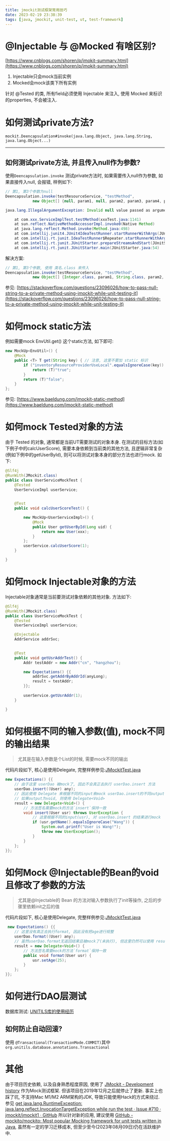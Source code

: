 ```yaml
---
title: jmockit测试框架常用技巧
date: 2023-02-19 23:38:39
tags: [java, jmockit, unit-test, ut, test-framework]
---
```


# @Injectable  与 @Mocked 有啥区别?
[https://www.cnblogs.com/shoren/p/jmokit-summary.html](https://www.cnblogs.com/shoren/p/jmokit-summary.html)

1. Injectable只会mock当前实例
2. Mocked会mock该类下所有实例

针对 @Tested 的类, 所有field必须使用 Injectable 来注入, 使用 Mocked 来标识的properties, 不会被注入.

# 如何测试private方法?

`mockit.Deencapsulation#invoke(java.lang.Object, java.lang.String, java.lang.Object...)`

---

## 如何测试private方法, 并且传入null作为参数?

使用`Deencapsulation.invoke` 测试private方法时, 如果需要传入null作为参数, 如果直接传入null,  会报错, 样例如下:

```java
// 第1, 第3个参数为null
Deencapsulation.invoke(testResourceService, "testMethod",
            new Object[] {null, param1, null, param2, param3, param4, param5});
```

```java
java.lang.IllegalArgumentException: Invalid null value passed as argument 0

	at com.xxx.ServiceImplTest.testMethod(xxxTest.java:1141)
	at sun.reflect.NativeMethodAccessorImpl.invoke0(Native Method)
	at java.lang.reflect.Method.invoke(Method.java:498)
	at com.intellij.junit4.JUnit4IdeaTestRunner.startRunnerWithArgs(JUnit4IdeaTestRunner.java:69)
	at com.intellij.rt.junit.IdeaTestRunner$Repeater.startRunnerWithArgs(IdeaTestRunner.java:33)
	at com.intellij.rt.junit.JUnitStarter.prepareStreamsAndStart(JUnitStarter.java:235)
	at com.intellij.rt.junit.JUnitStarter.main(JUnitStarter.java:54)

```

解决方案:

```java
// 第1, 第3个参数, 使用 类名.class 来传入
Deencapsulation.invoke(testResourceService, "testMethod",
            new Object[] {Integer.class, param1, String.class, param2, param3, param4, param5});
```

参见:  [https://stackoverflow.com/questions/23096026/how-to-pass-null-string-to-a-private-method-using-jmockit-while-unit-testing-it](https://stackoverflow.com/questions/23096026/how-to-pass-null-string-to-a-private-method-using-jmockit-while-unit-testing-it)

# 如何mock static方法

例如需要mock EnvUtil.get() 这个static方法, 如下即可:

```java
new MockUp<EnvUtil>() {
    @Mock
    public <T> T get(String key) { // 注意, 这里不要加 static 标识
        if ("inventoryResourceProviderUseLocal".equalsIgnoreCase(key)) {
            return (T)"true";
        }
        return (T)"false";
    }
};

```

参见: [https://www.baeldung.com/jmockit-static-method](https://www.baeldung.com/jmockit-static-method)

# 如何mock Tested对象的方法

由于 Tested 的对象, 通常都是当前UT需要测试的对象本身. 在测试的目标方法(如下例子中的calcUserScore), 需要本身依赖到当前类的其他方法, 且逻辑非常复杂(例如下例中的getUserById), 则可以将测试对象本身的部分方法也进行mock. 如下:

```java
@Slf4j
@RunWith(JMockit.class)
public class UserServiceMockTest {
    @Tested
    UserServiceImpl userService;

    
    @Test
    public void calcUserScoreTest() {

        new MockUp<UserServiceImpl>() {
            @Mock
            public User getUserById(Long uid) {
                return new User(xxx);
            }
        };
        userService.calcUserScore(1);
    }

}
```

# 如何mock Injectable对象的方法

Injectable对象通常是当前要测试对象依赖的其他对象. 方法如下:

```java
@Slf4j
@RunWith(JMockit.class)
public class UserServiceMockTest {
    @Tested
    UserServiceImpl userService;

    @Injectable
    AddrService addrSvc;

    
    @Test
    public void getUsrAddrTest() {
        Addr testAddr = new Addr("cn", "hangzhou");

        new Expectations() {{
            addrSvc.getAddrByAddrId(anyLong);
            result = testAddr;
        }};
        
        userService.getUsrAddr(1);
    }

}
```

# 如何根据不同的输入参数(值), mock不同的输出结果
> 尤其是在输入参数是个List的时候, 需要mock不同的输出

代码片段如下, 核心是使用Delegate, 完整样例参见:[JMockitTest.java](https://github.com/DavyJones2010/test-core/blob/master/src/test/java/edu/xmu/test/javase/jmockit/JMockitTest.java#L27) 
```java
new Expectations() {{
    // 由于这里 userDao 被mock了, 因此不会真正去执行 userDao.insert 方法
    userDao.insert((User) any);
    // 因此使用 Delegate 来根据不同的input来mock userDao.insert的不同output;
    // 如果output为void, 则使用 Delegate<Void>
    result = new Delegate<Void>() {
        // 方法签名需要mock的方法`insert`保持一致
        void insert(User usr) throws UserException {
            // 这里根据不同的input(usr), 对 userDao.insert 的结果进行mock
            if (usr.getName().equalsIgnoreCase("Wang")) {
                System.out.printf("User is Wang!");
                throw new UserException();
            }
        }
    };
}};
```

# 如何Mock @Injectable的Bean的void且修改了参数的方法
> 尤其是@Injectable的 Bean 的方法对输入参数执行了init等操作, 之后的步骤里依赖init之后的值

代码片段如下, 核心是使用Delegate, 完整样例参见:[JMockitTest.java](https://github.com/DavyJones2010/test-core/blob/master/src/test/java/edu/xmu/test/javase/jmockit/JMockitTest.java#L59)
```java
 new Expectations() {{
    // 这里没有真正去执行format, 因此没有把age进行规整
    userDao.format((User) any);
    // 虽然userDao.format无返回结果且被mock了(未执行), 但这里仍然可以使用 result = new Delegate<Void>() {} 对方法执行内容&结果进行Mock
    result = new Delegate<Void>() {
        // 方法签名需要mock的方法`format`保持一致
        public void format(User usr) {
            usr.setAge(25);
        }
    };
}};
```


# 如何进行DAO层测试
数据库测试: [UNITILS库的使用经历](https://www.freesion.com/article/88601080583/)


## 如何防止自动回滚?
使用 `@Transactional(TransactionMode.COMMIT)`其中 `org.unitils.database.annotations.Transactional`

# 其他
由于项目历史依赖, 以及自身熟悉程度原因, 使用了 [JMockit - Development history](http://jmockit.github.io/changes.html) 作为Mock测试框架.
但该项目在2019年12月之后就停止了更新. 事实上也踩了坑, 不支持Mac M1/M2 ARM架构的JDK, 导致只能使用Hack的方式来绕过. 参见 [get java.lang.RuntimeException: java.lang.reflect.InvocationTargetException while run the test · Issue #710 · jmockit/jmockit1 · GitHub](https://github.com/jmockit/jmockit1/issues/710)
所以针对新的应用, 建议使用 [GitHub - mockito/mockito: Most popular Mocking framework for unit tests written in Java](https://github.com/mockito/mockito), 虽然有一定的学习迁移成本, 但至少至今(2023年08月09日)仍在活跃维护中.
